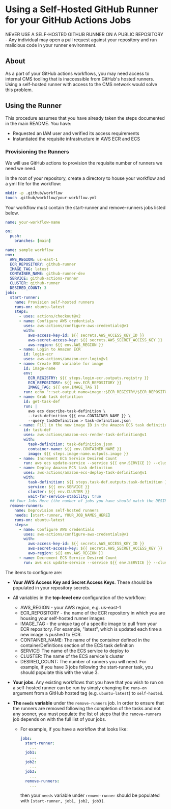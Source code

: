 # Using a Self-Hosted GitHub Runner for your GitHub Actions Jobs

NEVER USE A SELF-HOSTED GITHUB RUNNER ON A PUBLIC REPOSITORY - Any individual may open a pull request against your repository and run malicious code in your runner environment.

## About

As a part of your GitHub actions workflows, you may need access to internal CMS tooling that is inaccessible from GitHub's hosted runners. Using a self-hosted runner with access to the CMS network would solve this problem.

## Using the Runner

This procedure assumes that you have already taken the steps documented in the main README. You have:

- Requested an IAM user and verified its access requirements
- Instantiated the requisite infrastructure in AWS ECR and ECS

### Provisioning the Runners

We will use GitHub actions to provision the requisite number of runners we need we need.

In the root of your repository, create a directory to house your workflow and a yml file for the workflow:

```sh
mkdir -p .github/workflow
touch .github/workflow/your-workflow.yml
```

Your workflow must contain the start-runner and remove-runners jobs listed below.

```yaml
name: your-workflow-name

on:
  push:
    branches: [main]

name: sample workflow
env:
  AWS_REGION: us-east-1
  ECR_REPOSITORY: github-runner
  IMAGE_TAG: latest
  CONTAINER_NAME: github-runner-dev
  SERVICE: github-actions-runner
  CLUSTER: github-runner
  DESIRED_COUNT: 3
jobs:
  start-runner:
    name: Provision self-hosted runners
    runs-on: ubuntu-latest
    steps:
      - uses: actions/checkout@v2
      - name: Configure AWS credentials
        uses: aws-actions/configure-aws-credentials@v1
        with:
          aws-access-key-id: ${{ secrets.AWS_ACCESS_KEY_ID }}
          aws-secret-access-key: ${{ secrets.AWS_SECRET_ACCESS_KEY }}
          aws-region: ${{ env.AWS_REGION }}
      - name: Login to Amazon ECR
        id: login-ecr
        uses: aws-actions/amazon-ecr-login@v1
      - name: Create ENV variable for image
        id: image-name
        env:
          ECR_REGISTRY: ${{ steps.login-ecr.outputs.registry }}
          ECR_REPOSITORY: ${{ env.ECR_REPOSITORY }}
          IMAGE_TAG: ${{ env.IMAGE_TAG }}
        run: echo "::set-output name=image::$ECR_REGISTRY/$ECR_REPOSITORY:$IMAGE_TAG"
      - name: Grab task definition
        id: get-task-def
        run: |
          aws ecs describe-task-definition \
          --task-definition ${{ env.CONTAINER_NAME }} \
          --query taskDefinition > task-definition.json
      - name: Fill in the new image ID in the Amazon ECS task definition
        id: task-def
        uses: aws-actions/amazon-ecs-render-task-definition@v1
        with:
          task-definition: task-definition.json
          container-name: ${{ env.CONTAINER_NAME }}
          image: ${{ steps.image-name.outputs.image }}
      - name: Increment ECS Service Desired Count
        run: aws ecs update-service --service ${{ env.SERVICE }} --cluster ${{ env.CLUSTER }} --desired-count ${{ env.DESIRED_COUNT }}
      - name: Deploy Amazon ECS task definition
        uses: aws-actions/amazon-ecs-deploy-task-definition@v1
        with:
          task-definition: ${{ steps.task-def.outputs.task-definition }}
          service: ${{ env.SERVICE }}
          cluster: ${{ env.CLUSTER }}
          wait-for-service-stability: true
  ## Your Jobs Here (the number of jobs you have should match the DESIRED_COUNT variable)
  remove-runners:
    name: Deprovision self-hosted runners
    needs: [start-runner, YOUR_JOB_NAMES_HERE]
    runs-on: ubuntu-latest
    steps:
      - name: Configure AWS credentials
        uses: aws-actions/configure-aws-credentials@v1
        with:
          aws-access-key-id: ${{ secrets.AWS_ACCESS_KEY_ID }}
          aws-secret-access-key: ${{ secrets.AWS_SECRET_ACCESS_KEY }}
          aws-region: ${{ env.AWS_REGION }}
      - name: Decrement ECS Service Desired Count
        run: aws ecs update-service --service ${{ env.SERVICE }} --cluster ${{ env.CLUSTER }} --desired-count 0
```

The items to configure are:

- **Your AWS Access Key and Secret Access Keys**. These should be populated in your repository secrets.

- All variables in the **top-level env** configuration of the workflow:

  - AWS_REGION - your AWS region, e.g. us-east-1
  - ECR_REPOSITORY - the name of the ECR repository in which you are housing your self-hosted runner images
  - IMAGE_TAG - the unique tag of a specific image to pull from your ECR repository. For example, "latest", which is updated each time a new image is pushed to ECR.
  - CONTAINER_NAME: The name of the container defined in the containerDefinitions section of the ECS task definition
  - SERVICE: The name of the ECS service to deploy to
  - CLUSTER: The name of the ECS service's cluster
  - DESIRED_COUNT: The number of runners you will need. For example, if you have 3 jobs following the start-runner task, you should populate this with the value 3.

- **Your jobs**. Any existing workflows that you have that you wish to run on a self-hosted runner can be run by simply changing the `runs-on` argument from a GitHub hosted tag (e.g. `ubuntu-latest`) to `self-hosted`.
- **The `needs` variable** under the `remove-runners` job. In order to ensure that the runners are removed following the completion of the tasks and not any sooner, you must populate the list of steps that the `remove-runners` job depends on with the full list of your jobs.

  - For example, if you have a workflow that looks like:

    ```yaml
    jobs:
      start-runner:
        ...
      job1:
        ...
      job2:
        ...
      job3:
        ...
      remove-runners:
        ...
    ```

    then your `needs` variable under `remove-runner` should be populated with `[start-runner, job1, job2, job3]`.